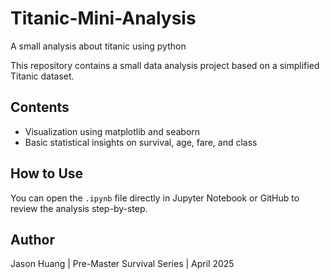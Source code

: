 # Titanic-Mini-Analysis
A small analysis about titanic using python

This repository contains a small data analysis project based on a simplified Titanic dataset.

## Contents
- Visualization using matplotlib and seaborn
- Basic statistical insights on survival, age, fare, and class

## How to Use
You can open the `.ipynb` file directly in Jupyter Notebook or GitHub to review the analysis step-by-step.

## Author
Jason Huang | Pre-Master Survival Series | April 2025
